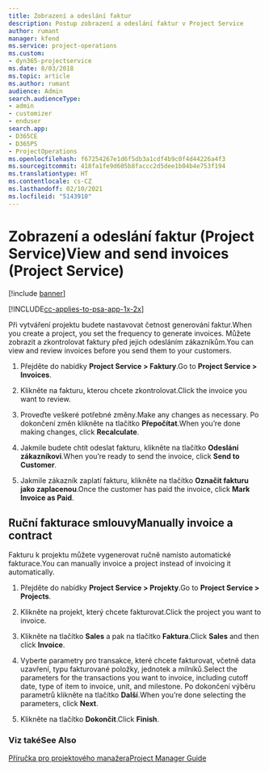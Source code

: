 ```yaml
---
title: Zobrazení a odeslání faktur
description: Postup zobrazení a odeslání faktur v Project Service
author: rumant
manager: kfend
ms.service: project-operations
ms.custom:
- dyn365-projectservice
ms.date: 8/03/2018
ms.topic: article
ms.author: rumant
audience: Admin
search.audienceType:
- admin
- customizer
- enduser
search.app:
- D365CE
- D365PS
- ProjectOperations
ms.openlocfilehash: f67254267e1d6f5db3a1cdf4b9c0f4d44226a4f3
ms.sourcegitcommit: 418fa1fe9d605b8faccc2d5dee1b04b4e753f194
ms.translationtype: HT
ms.contentlocale: cs-CZ
ms.lasthandoff: 02/10/2021
ms.locfileid: "5143910"
---
```

# <a name="view-and-send-invoices-project-service"></a><span data-ttu-id="17b9e-103">Zobrazení a odeslání faktur (Project Service)</span><span class="sxs-lookup"><span data-stu-id="17b9e-103">View and send invoices (Project Service)</span></span>

[!include [banner](../includes/psa-now-project-operations.md)]

[!INCLUDE[cc-applies-to-psa-app-1x-2x](../includes/cc-applies-to-psa-app-1x-2x.md)]

<span data-ttu-id="17b9e-104">Při vytváření projektu budete nastavovat četnost generování faktur.</span><span class="sxs-lookup"><span data-stu-id="17b9e-104">When you create a project, you set the frequency to generate invoices.</span></span> <span data-ttu-id="17b9e-105">Můžete zobrazit a zkontrolovat faktury před jejich odesláním zákazníkům.</span><span class="sxs-lookup"><span data-stu-id="17b9e-105">You can view and review invoices before you send them to your customers.</span></span>  
  
1.  <span data-ttu-id="17b9e-106">Přejděte do nabídky **Project Service > Faktury**.</span><span class="sxs-lookup"><span data-stu-id="17b9e-106">Go to **Project Service > Invoices**.</span></span>  
  
2.  <span data-ttu-id="17b9e-107">Klikněte na fakturu, kterou chcete zkontrolovat.</span><span class="sxs-lookup"><span data-stu-id="17b9e-107">Click the invoice you want to review.</span></span>  
  
3.  <span data-ttu-id="17b9e-108">Proveďte veškeré potřebné změny.</span><span class="sxs-lookup"><span data-stu-id="17b9e-108">Make any changes as necessary.</span></span> <span data-ttu-id="17b9e-109">Po dokončení změn klikněte na tlačítko **Přepočítat**.</span><span class="sxs-lookup"><span data-stu-id="17b9e-109">When you’re done making changes, click **Recalculate**.</span></span>  
  
4.  <span data-ttu-id="17b9e-110">Jakmile budete chtít odeslat fakturu, klikněte na tlačítko **Odeslání zákazníkovi**.</span><span class="sxs-lookup"><span data-stu-id="17b9e-110">When you’re ready to send the invoice, click **Send to Customer**.</span></span>  
  
5.  <span data-ttu-id="17b9e-111">Jakmile zákazník zaplatí fakturu, klikněte na tlačítko **Označit fakturu jako zaplacenou**.</span><span class="sxs-lookup"><span data-stu-id="17b9e-111">Once the customer has paid the invoice, click **Mark Invoice as Paid**.</span></span>  
  
## <a name="manually-invoice-a-contract"></a><span data-ttu-id="17b9e-112">Ruční fakturace smlouvy</span><span class="sxs-lookup"><span data-stu-id="17b9e-112">Manually invoice a contract</span></span>  
 <span data-ttu-id="17b9e-113">Fakturu k projektu můžete vygenerovat ručně namísto automatické fakturace.</span><span class="sxs-lookup"><span data-stu-id="17b9e-113">You can manually invoice a project instead of invoicing it automatically.</span></span>  
  
1.  <span data-ttu-id="17b9e-114">Přejděte do nabídky **Project Service > Projekty**.</span><span class="sxs-lookup"><span data-stu-id="17b9e-114">Go to **Project Service > Projects**.</span></span>  
  
2.  <span data-ttu-id="17b9e-115">Klikněte na projekt, který chcete fakturovat.</span><span class="sxs-lookup"><span data-stu-id="17b9e-115">Click the project you want to invoice.</span></span>  
  
3.  <span data-ttu-id="17b9e-116">Klikněte na tlačítko **Sales** a pak na tlačítko **Faktura**.</span><span class="sxs-lookup"><span data-stu-id="17b9e-116">Click **Sales** and then click **Invoice**.</span></span>  
  
4.  <span data-ttu-id="17b9e-117">Vyberte parametry pro transakce, které chcete fakturovat, včetně data uzavření, typu fakturované položky, jednotek a milníků.</span><span class="sxs-lookup"><span data-stu-id="17b9e-117">Select the parameters for the transactions you want to invoice, including cutoff date, type of item to invoice, unit, and milestone.</span></span> <span data-ttu-id="17b9e-118">Po dokončení výběru parametrů klikněte na tlačítko **Další**.</span><span class="sxs-lookup"><span data-stu-id="17b9e-118">When you’re done selecting the parameters, click **Next**.</span></span>  
  
5.  <span data-ttu-id="17b9e-119">Klikněte na tlačítko **Dokončit**.</span><span class="sxs-lookup"><span data-stu-id="17b9e-119">Click **Finish**.</span></span>  
  
### <a name="see-also"></a><span data-ttu-id="17b9e-120">Viz také</span><span class="sxs-lookup"><span data-stu-id="17b9e-120">See Also</span></span>  
 [<span data-ttu-id="17b9e-121">Příručka pro projektového manažera</span><span class="sxs-lookup"><span data-stu-id="17b9e-121">Project Manager Guide</span></span>](../psa/project-manager-guide.md)
